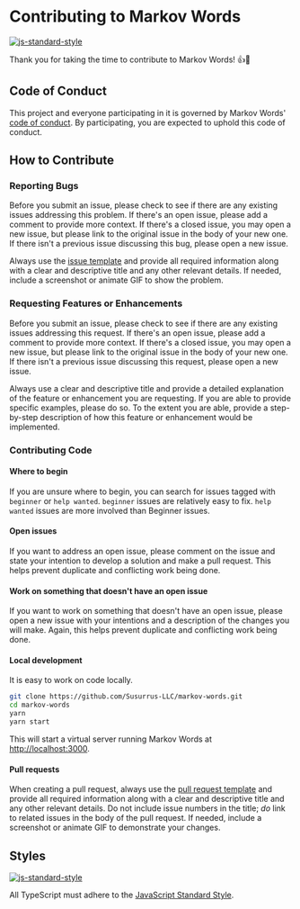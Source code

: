 # Contributing to Markov Words

[![js-standard-style](https://img.shields.io/badge/code%20style-standard-brightgreen.svg)](http://standardjs.com)

Thank you for taking the time to contribute to Markov Words! :+1::tada:

## Code of Conduct

This project and everyone participating in it is governed by Markov Words' [code of conduct](https://github.com/Susurrus-LLC/markov-words/blob/master/.github/CODE_OF_CONDUCT.md). By participating, you are expected to uphold this code of conduct.

## How to Contribute

### Reporting Bugs

Before you submit an issue, please check to see if there are any existing issues addressing this problem. If there's an open issue, please add a comment to provide more context. If there's a closed issue, you may open a new issue, but please link to the original issue in the body of your new one. If there isn't a previous issue discussing this bug, please open a new issue.

Always use the [issue template](https://github.com/Susurrus-LLC/markov-words/blob/master/.github/ISSUE_TEMPLATE/bug_report.md) and provide all required information along with a clear and descriptive title and any other relevant details. If needed, include a screenshot or animate GIF to show the problem.

### Requesting Features or Enhancements

Before you submit an issue, please check to see if there are any existing issues addressing this request. If there's an open issue, please add a comment to provide more context. If there's a closed issue, you may open a new issue, but please link to the original issue in the body of your new one. If there isn't a previous issue discussing this request, please open a new issue.

Always use a clear and descriptive title and provide a detailed explanation of the feature or enhancement you are requesting. If you are able to provide specific examples, please do so. To the extent you are able, provide a step-by-step description of how this feature or enhancement would be implemented.

### Contributing Code

#### Where to begin

If you are unsure where to begin, you can search for issues tagged with `beginner` or `help wanted`. `beginner` issues are relatively easy to fix. `help wanted` issues are more involved than Beginner issues.

#### Open issues

If you want to address an open issue, please comment on the issue and state your intention to develop a solution and make a pull request. This helps prevent duplicate and conflicting work being done.

#### Work on something that doesn't have an open issue

If you want to work on something that doesn't have an open issue, please open a new issue with your intentions and a description of the changes you will make. Again, this helps prevent duplicate and conflicting work being done.

#### Local development

It is easy to work on code locally.

```bash
git clone https://github.com/Susurrus-LLC/markov-words.git
cd markov-words
yarn
yarn start
```

This will start a virtual server running Markov Words at [http://localhost:3000](http://localhost:3000).

#### Pull requests

When creating a pull request, always use the [pull request template](https://github.com/Susurrus-LLC/markov-words/blob/master/.github/PULL_REQUEST_TEMPLATE/pull_request_template.md) and provide all required information along with a clear and descriptive title and any other relevant details. Do not include issue numbers in the title; *do* link to related issues in the body of the pull request. If needed, include a screenshot or animate GIF to demonstrate your changes.

## Styles

[![js-standard-style](https://cdn.rawgit.com/feross/standard/master/badge.svg)](http://standardjs.com)

All TypeScript must adhere to the [JavaScript Standard Style](https://standardjs.com/).
